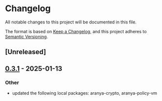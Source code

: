 # Changelog

All notable changes to this project will be documented in this file.

The format is based on [Keep a Changelog](https://keepachangelog.com/en/1.0.0/),
and this project adheres to [Semantic Versioning](https://semver.org/spec/v2.0.0.html).

## [Unreleased]

## [0.3.1](https://github.com/aranya-project/aranya-core/compare/aranya-envelope-ffi-v0.3.0...aranya-envelope-ffi-v0.3.1) - 2025-01-13

### Other

- updated the following local packages: aranya-crypto, aranya-policy-vm
